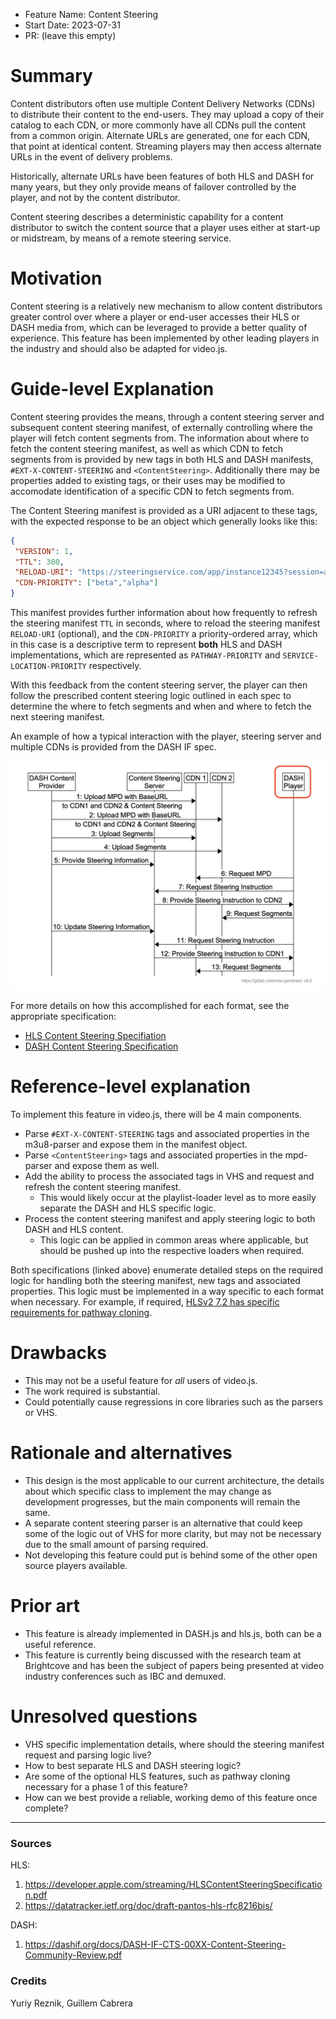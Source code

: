 - Feature Name: Content Steering
- Start Date: 2023-07-31
- PR: (leave this empty)

# Summary
[summary]: #summary

Content distributors often use multiple Content Delivery Networks (CDNs) to distribute their content to the end-users. They may upload a copy of their catalog to each CDN, or more commonly have all CDNs pull the content from a common origin. Alternate URLs are generated, one for each CDN, that point at identical content. Streaming players may then access alternate URLs in the event of delivery problems.

Historically, alternate URLs have been features of both HLS and DASH for many years, but they only provide means of failover controlled by the player, and not by the content distributor.

Content steering describes a deterministic capability for a content distributor to switch the content source that a player uses either at start-up or midstream, by means of a remote steering service.

# Motivation
[motivation]: #motivation

Content steering is a relatively new mechanism to allow content distributors greater control over where a player or end-user accesses their HLS or DASH media from, which can be leveraged to provide a better quality of experience. This feature has been implemented by other leading players in the industry and should also be adapted for video.js.

# Guide-level Explanation
[guide-level-explanation]: #guide-level-explanation

Content steering provides the means, through a content steering server and subsequent content steering manifest, of externally controlling where the player will fetch content segments from. The information about where to fetch the content steering manifest, as well as which CDN to fetch segments from is provided by new tags in both HLS and DASH manifests, `#EXT-X-CONTENT-STEERING` and `<ContentSteering>`. Additionally there may be properties added to existing tags, or their uses may be modified to accomodate identification of a specific CDN to fetch segments from. 

The Content Steering manifest is provided as a URI adjacent to these tags, with the expected response to be an object which generally looks like this:

```json
{
 "VERSION": 1,
 "TTL": 300,
 "RELOAD-URI": "https://steeringservice.com/app/instance12345?session=abc",
 "CDN-PRIORITY": ["beta","alpha"]
}
```
This manifest provides further information about how frequently to refresh the steering manifest `TTL` in seconds, where to reload the steering manifest `RELOAD-URI` (optional), and the `CDN-PRIORITY` a priority-ordered array, which in this case is a descriptive term to represent **both** HLS and DASH implementations, which are represented as `PATHWAY-PRIORITY` and `SERVICE-LOCATION-PRIORITY` respectively.

With this feedback from the content steering server, the player can then follow the prescribed content steering logic outlined in each spec to determine the where to fetch segments and when and where to fetch the next steering manifest.

An example of how a typical interaction with the player, steering server and multiple CDNs is provided from the DASH IF spec.

![Example DASH Content Steering Flow Diagram](./ContentSteering/DASH-Content-Steering-Flow.png)

For more details on how this accomplished for each format, see the appropriate specification:
* [HLS Content Steering Specifiation](https://developer.apple.com/streaming/HLSContentSteeringSpecification.pdf)
* [DASH Content Steering Specification](https://dashif.org/docs/DASH-IF-CTS-00XX-Content-Steering-Community-Review.pdf)

# Reference-level explanation
[reference-level-explanation]: #reference-level-explanation

To implement this feature in video.js, there will be 4 main components.
* Parse `#EXT-X-CONTENT-STEERING` tags and associated properties in the m3u8-parser and expose them in the manifest object.
* Parse `<ContentSteering>` tags and associated properties in the mpd-parser and expose them as well.
* Add the ability to process the associated tags in VHS and request and refresh the content steering manifest.
  - This would likely occur at the playlist-loader level as to more easily separate the DASH and HLS specific logic.
* Process the content steering manifest and apply steering logic to both DASH and HLS content.
  - This logic can be applied in common areas where applicable, but should be pushed up into the respective loaders when required.

Both specifications (linked above) enumerate detailed steps on the required logic for handling both the steering manifest, new tags and associated properties. This logic must be implemented in a way specific to each format when necessary. For example, if required, [HLSv2 7.2 has specific requirements for pathway cloning](https://datatracker.ietf.org/doc/draft-pantos-hls-rfc8216bis/).

# Drawbacks
[drawbacks]: #drawbacks

* This may not be a useful feature for *all* users of video.js.
* The work required is substantial.
* Could potentially cause regressions in core libraries such as the parsers or VHS. 

# Rationale and alternatives
[rationale-and-alternatives]: #rationale-and-alternatives

* This design is the most applicable to our current architecture, the details about which specific class to implement the may change as development progresses, but the main components will remain the same.
* A separate content steering parser is an alternative that could keep some of the logic out of VHS for more clarity, but may not be necessary due to the small amount of parsing required.
* Not developing this feature could put is behind some of the other open source players available.

# Prior art
[prior-art]: #prior-art

* This feature is already implemented in DASH.js and hls.js, both can be a useful reference.
* This feature is currently being discussed with the research team at Brightcove and has been the subject of papers being presented at video industry conferences such as IBC and demuxed.

# Unresolved questions
[unresolved-questions]: #unresolved-questions

* VHS specific implementation details, where should the steering manifest request and parsing logic live?
* How to best separate HLS and DASH steering logic?
* Are some of the optional HLS features, such as pathway cloning necessary for a phase 1 of this feature?
* How can we best provide a reliable, working demo of this feature once complete?

---
### Sources

HLS:
1. https://developer.apple.com/streaming/HLSContentSteeringSpecification.pdf
2. https://datatracker.ietf.org/doc/draft-pantos-hls-rfc8216bis/

DASH:
1. https://dashif.org/docs/DASH-IF-CTS-00XX-Content-Steering-Community-Review.pdf

### Credits
Yuriy Reznik, Guillem Cabrera
